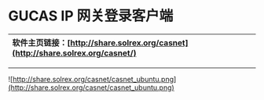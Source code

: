 # GUCAS IP 网关登录客户端 #

| **软件主页链接：[http://share.solrex.org/casnet](http://share.solrex.org/casnet/)**|
|:------------------------------------------------------------------------------------------|


---


![http://share.solrex.org/casnet/casnet_ubuntu.png](http://share.solrex.org/casnet/casnet_ubuntu.png)